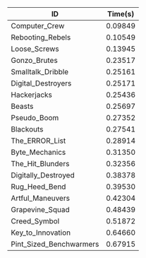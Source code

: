 |ID|Time(s)|
|-|-|
|Computer_Crew|0.09849|
|Rebooting_Rebels|0.10549|
|Loose_Screws|0.13945|
|Gonzo_Brutes|0.23517|
|Smalltalk_Dribble|0.25161|
|Digital_Destroyers|0.25171|
|Hackerjacks|0.25436|
|Beasts|0.25697|
|Pseudo_Boom|0.27352|
|Blackouts|0.27541|
|The_ERROR_List|0.28914|
|Byte_Mechanics|0.31350|
|The_Hit_Blunders|0.32356|
|Digitally_Destroyed|0.38378|
|Rug_Heed_Bend|0.39530|
|Artful_Maneuvers|0.42304|
|Grapevine_Squad|0.48439|
|Creed_Symbol|0.51872|
|Key_to_Innovation|0.64660|
|Pint_Sized_Benchwarmers|0.67915|
